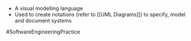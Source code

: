 - A visual modelling language
- Used to create notations (refer to [[UML Diagrams]]) to specify, model and document systems

#SoftwareEngineeringPractice 
